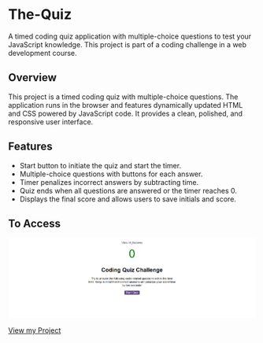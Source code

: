 # The-Quiz

A timed coding quiz application with multiple-choice questions to test your JavaScript knowledge. This project is part of a coding challenge in a web development course.

## Overview

This project is a timed coding quiz with multiple-choice questions. The application runs in the browser and features dynamically updated HTML and CSS powered by JavaScript code. It provides a clean, polished, and responsive user interface.

## Features

- Start button to initiate the quiz and start the timer.
- Multiple-choice questions with buttons for each answer.
- Timer penalizes incorrect answers by subtracting time.
- Quiz ends when all questions are answered or the timer reaches 0.
- Displays the final score and allows users to save initials and score.

## To Access

![Quiz Picture](assets/img/theQuiz.PNG)

[View my Project](https://rober-web.github.io/The-Quiz/)
